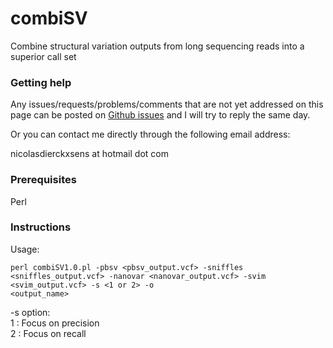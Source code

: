 # combiSV

Combine structural variation outputs from long sequencing reads into a superior call set

### Getting help

Any issues/requests/problems/comments that are not yet addressed on this page can be posted on [Github issues](https://github.com/ndierckx/Sim-it/issues) and I will try to reply the same day.

Or you can contact me directly through the following email address:

nicolasdierckxsens at hotmail dot com 

### Prerequisites

Perl

### Instructions

Usage:

<code>perl combiSV1.0.pl -pbsv <pbsv_output.vcf> -sniffles <sniffles_output.vcf> -nanovar <nanovar_output.vcf> -svim <svim_output.vcf> -s <1 or 2> -o <output_name></code>
  
  -s option: <br> 
  1 : Focus on precision  <br> 
  2 : Focus on recall <br> 

